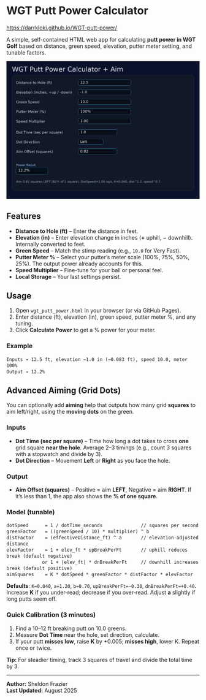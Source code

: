 # WGT Putt Power Calculator

https://darrkloki.github.io/WGT-putt-power/

A simple, self-contained HTML web app for calculating **putt power in WGT Golf** based on distance, green speed, elevation, putter meter setting, and tunable factors.

![screenshot](screenshot.png)

## Features

- **Distance to Hole (ft)** – Enter the distance in feet.
- **Elevation (in)** – Enter elevation change in inches (**+** uphill, **−** downhill). Internally converted to feet.
- **Green Speed** – Match the stimp reading (e.g., `10.0` for Very Fast).
- **Putter Meter %** – Select your putter’s meter scale (100%, 75%, 50%, 25%). The output power already accounts for this.
- **Speed Multiplier** – Fine-tune for your ball or personal feel.
- **Local Storage** – Your last settings persist.

## Usage

1. Open `wgt_putt_power.html` in your browser (or via GitHub Pages).
2. Enter distance (ft), elevation (in), green speed, putter meter %, and any tuning.
3. Click **Calculate Power** to get a % power for your meter.

### Example
```
Inputs → 12.5 ft, elevation −1.0 in (−0.083 ft), speed 10.0, meter 100%
Output → 12.2%
```

## Advanced Aiming (Grid Dots)

You can optionally add **aiming** help that outputs how many grid **squares** to aim left/right, using the **moving dots** on the green.

### Inputs
- **Dot Time (sec per square)** – Time how long a dot takes to cross **one** grid square **near the hole**. Average 2–3 timings (e.g., count 3 squares with a stopwatch and divide by 3).
- **Dot Direction** – Movement **Left** or **Right** as you face the hole.

### Output
- **Aim Offset (squares)** – Positive = aim **LEFT**, Negative = aim **RIGHT**. If it’s less than 1, the app also shows the **% of one square**.

### Model (tunable)
```
dotSpeed      = 1 / dotTime_seconds              // squares per second
greenFactor   = ((greenSpeed / 10) * multiplier) ^ b
distFactor    = (effectiveDistance_ft) ^ a       // elevation-adjusted distance
elevFactor    = 1 + elev_ft * upBreakPerFt       // uphill reduces break (default negative)
             or 1 + |elev_ft| * dnBreakPerFt     // downhill increases break (default positive)
aimSquares    = K * dotSpeed * greenFactor * distFactor * elevFactor
```

**Defaults**: `K=0.040`, `a=1.20`, `b=0.70`, `upBreakPerFt=−0.30`, `dnBreakPerFt=+0.40`.  
Increase **K** if you under‑read; decrease if you over‑read. Adjust **a** slightly if long putts seem off.

### Quick Calibration (3 minutes)
1. Find a 10–12 ft breaking putt on 10.0 greens.
2. Measure **Dot Time** near the hole, set direction, calculate.
3. If your putt **misses low**, raise **K** by +0.005; **misses high**, lower K. Repeat once or twice.

**Tip:** For steadier timing, track 3 squares of travel and divide the total time by 3.

---

**Author:** Sheldon Frazier  
**Last Updated:** August 2025
